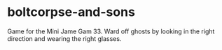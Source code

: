 # boltcorpse-and-sons
 Game for the Mini Jame Gam 33. Ward off ghosts by looking in the right direction and wearing the right glasses.
